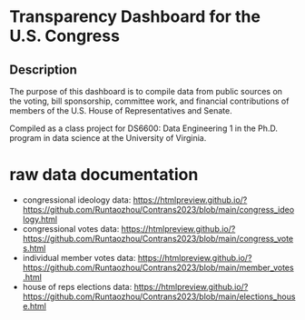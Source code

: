 # Transparency Dashboard for the U.S. Congress 
## Description 
The purpose of this dashboard is to compile data from public sources on the voting, bill sponsorship, committee work, and financial contributions of members of the U.S. House of Representatives and Senate. 

Compiled as a class project for DS6600: Data Engineering 1 in the Ph.D. program in data science at the University of Virginia. 

# raw data documentation 

* congressional ideology data: https://htmlpreview.github.io/?https://github.com/Runtaozhou/Contrans2023/blob/main/congress_ideology.html
* congressional votes data: https://htmlpreview.github.io/?https://github.com/Runtaozhou/Contrans2023/blob/main/congress_votes.html
* individual member votes data: https://htmlpreview.github.io/?https://github.com/Runtaozhou/Contrans2023/blob/main/member_votes.html
* house of reps elections data: https://htmlpreview.github.io/?https://github.com/Runtaozhou/Contrans2023/blob/main/elections_house.html
